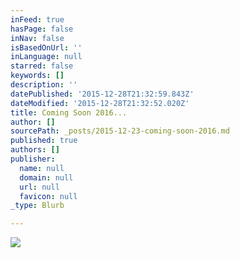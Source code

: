 ```yaml
---
inFeed: true
hasPage: false
inNav: false
isBasedOnUrl: ''
inLanguage: null
starred: false
keywords: []
description: ''
datePublished: '2015-12-28T21:32:59.843Z'
dateModified: '2015-12-28T21:32:52.020Z'
title: Coming Soon 2016...
author: []
sourcePath: _posts/2015-12-23-coming-soon-2016.md
published: true
authors: []
publisher:
  name: null
  domain: null
  url: null
  favicon: null
_type: Blurb

---
```

![](https://the-grid-user-content.s3-us-west-2.amazonaws.com/568d3785-04f1-4e85-a4f0-4e706c4dacbc.png)